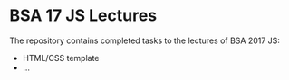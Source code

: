 # BSA 17 JS Lectures

The repository contains completed tasks to the lectures of BSA 2017 JS:

* HTML/CSS template
* ...